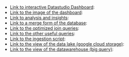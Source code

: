 * [Link to interactive Datastudio Dashboard](https://airflow.apache.org/):
* [Link to the image of the dashboard](https://airflow.apache.org/):
* [Link to analysis and insights](https://airflow.apache.org/):
* [Link to a merge form of the database](https://airflow.apache.org/):
* [Link to the optimized join queries](https://airflow.apache.org/):
* [Link to the other useful queries](https://airflow.apache.org/):
* [Link to the ingestion script](https://airflow.apache.org/):
* [Link to the view of the data lake (google cloud storage)](https://airflow.apache.org/):
* [Link to the view of the datawarehouse (big query)](https://airflow.apache.org/):